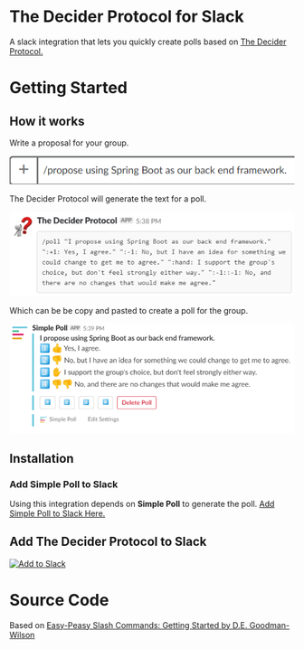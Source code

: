 # The Decider Protocol for Slack
A slack integration that lets you quickly create polls based on [The Decider Protocol.](https://liveingreatness.com/core-protocols/decider/)

# Getting Started
## How it works
Write a proposal for your group.

![](img/proposal.png)


The Decider Protocol will generate the text for a poll.

![](img/generated_simple_poll_format.png)


Which can be be copy and pasted to create a poll for the group.

![](img/simple_poll.png)

## Installation
### Add Simple Poll to Slack
Using this integration depends on **Simple Poll** to generate the poll. [Add Simple Poll to Slack Here.](https://simplepoll.rocks/)

## Add The Decider Protocol to Slack
<a href="https://slack.com/oauth/authorize?client_id=309073724082.324845493846&scope=commands"><img alt="Add to Slack" height="40" width="139" src="https://platform.slack-edge.com/img/add_to_slack.png" srcset="https://platform.slack-edge.com/img/add_to_slack.png 1x, https://platform.slack-edge.com/img/add_to_slack@2x.png 2x" /></a>

# Source Code
Based on [Easy-Peasy Slash Commands: Getting Started by D.E. Goodman-Wilson](https://medium.com/slack-developer-blog/easy-peasy-slash-commands-getting-started-c37ff3f14d3e)